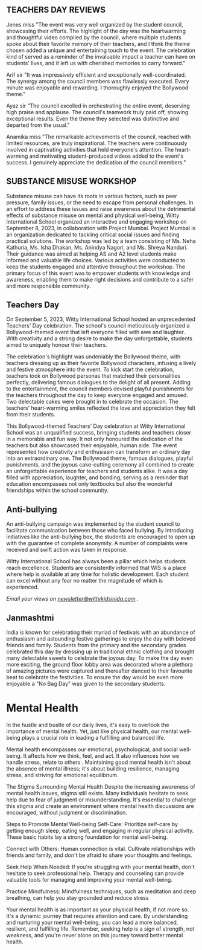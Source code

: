 ## TEACHERS DAY REVIEWS
Jenes miss
"The event was very well organized by the student council, showcasing their efforts. The highlight of the day was the heartwarming and thoughtful video compiled by the council, where multiple students spoke about their favorite memory of their teachers, and I think the theme chosen added a unique and entertaining touch to the event. The celebration kind of served as a reminder of the invaluable impact a teacher can have on students' lives, and it left us with cherished memories to carry forward."

Arif sir
"It was impressively efficient and exceptionally well-coordinated. The synergy among the council members was flawlessly executed. Every minute was enjoyable and rewarding. I thoroughly enjoyed the Bollywood theme."

Ayaz sir
"The council excelled in orchestrating the entire event, deserving high praise and applause. The council's teamwork truly paid off, showing exceptional results. Even the theme they selected was distinctive and departed from the usual."

Anamika miss
"The remarkable achievements of the council, reached with limited resources, are truly inspirational. The teachers were continuously involved in captivating activities that held everyone's attention. The heart-warming and motivating student-produced videos added to the event's success. I genuinely appreciate the dedication of the council members."
## SUBSTANCE MISUSE WORKSHOP
Substance misuse can have its roots in various factors, such as peer pressure, family issues, or the need to escape from personal challenges. In an effort to address these issues and raise awareness about the detrimental effects of substance misuse on mental and physical well-being, Witty International School organized an interactive and engaging workshop on September 8, 2023, in collaboration with Project Mumbai. Project Mumbai is an organization dedicated to tackling critical social issues and finding practical solutions.
The workshop was led by a team consisting of Ms. Neha Kathuria, Ms. Isha Dhakan, Ms. Anindya Nagori, and Ms. Shreya Nanduri. Their guidance was aimed at helping AS and A2 level students make informed and valuable life choices. Various activities were conducted to keep the students engaged and attentive throughout the workshop. The primary focus of this event was to empower students with knowledge and awareness, enabling them to make right decisions and contribute to a safer and more responsible community.
## Teachers Day

On September 5, 2023, Witty International School hosted an unprecedented Teachers' Day celebration. The school's council meticulously organized a Bollywood-themed event that left everyone filled with awe and laughter. With creativity and a strong desire to make the day unforgettable, students aimed to uniquely honour their teachers.

The celebration's highlight was undeniably the Bollywood theme, with teachers dressing up as their favorite Bollywood characters, infusing a lively and festive atmosphere into the event. To kick start the celebration, teachers took on Bollywood personas that matched their personalities perfectly, delivering famous dialogues to the delight of all present. Adding to the entertainment, the council members devised playful punishments for the teachers throughout the day to keep everyone engaged and amused. Two delectable cakes were brought in to celebrate the occasion. The teachers' heart-warming smiles reflected the love and appreciation they felt from their students.

This Bollywood-themed Teachers' Day celebration at Witty International School was an unqualified success, bringing students and teachers closer in a memorable and fun way. It not only honoured the dedication of the teachers but also showcased their enjoyable, human side. The event represented how creativity and enthusiasm can transform an ordinary day into an extraordinary one. The Bollywood theme, famous dialogues, playful punishments, and the joyous cake-cutting ceremony all combined to create an unforgettable experience for teachers and students alike. It was a day filled with appreciation, laughter, and bonding, serving as a reminder that education encompasses not only textbooks but also the wonderful friendships within the school community.
## Anti-bullying
An anti-bullying campaign was implemented by the student council to facilitate communication between those who faced bullying. By introducing initiatives like the anti-bullying box, the students are encouraged to open up with the guarantee of complete anonymity. A number of complaints were received and swift action was taken in response. 

Witty International School has always been a pillar which helps students reach excellence. Students are consistently informed that WIS is a place where help is available at any time for holistic development. Each student can excel without any fear no matter the magnitude of which is experienced. 

*Email your views on newsletter@wittykidsinida.com .*
## Janmashtmi
India is known for celebrating their myriad of festivals with an abundance of enthusiasm and astounding festive gatherings to enjoy the day with beloved friends and family. Students from the primary and the secondary grades celebrated this day by dressing up in traditional ethnic clothing and brought many delectable sweets to celebrate the joyous day. To make the day even more exciting, the ground floor lobby area was decorated where  a plethora of amazing pictures were captured and thereafter danced to their favourite beat to celebrate the festivities. To ensure the day would be even more enjoyable a "No Bag Day" was given to the secondary students.
# Mental Health
In the hustle and bustle of our daily lives, it's easy to overlook the importance of mental health. Yet, just like physical health, our mental well-being plays a crucial role in leading a fulfilling and balanced life.

Mental health encompasses our emotional, psychological, and social well-being. It affects how we think, feel, and act. It also influences how we handle stress, relate to others . Maintaining good mental health isn't about the absence of mental illness; it's about building resilience, managing stress, and striving for emotional equilibrium.

The Stigma Surrounding Mental Health
Despite the increasing awareness of mental health issues, stigma still exists. Many individuals hesitate to seek help due to fear of judgment or misunderstanding. It's essential to challenge this stigma and create an environment where mental health discussions are encouraged, without judgment or discrimination.

Steps to Promote Mental Well-being
Self-Care: Prioritize self-care by getting enough sleep, eating well, and engaging in regular physical activity. These basic habits lay a strong foundation for mental well-being.

Connect with Others: Human connection is vital. Cultivate relationships with friends and family, and don't be afraid to share your thoughts and feelings.

Seek Help When Needed: If you're struggling with your mental health, don't hesitate to seek professional help. Therapy and counseling can provide valuable tools for managing and improving your mental well-being.

Practice Mindfulness: Mindfulness techniques, such as meditation and deep breathing, can help you stay grounded and reduce stress

Your mental health is as important as your physical health, if not more so. It's a dynamic journey that requires attention and care. By understanding and nurturing your mental well-being, you can lead a more balanced, resilient, and fulfilling life. Remember, seeking help is a sign of strength, not weakness, and you're never alone on this journey toward better mental health.